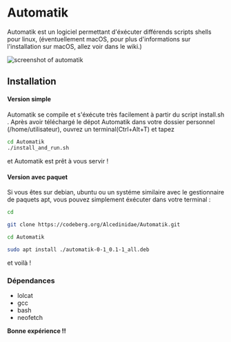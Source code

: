 # Automatik

Automatik est un logiciel permettant d'éxécuter différends scripts shells pour linux, (éventuellement macOS, pour plus d'informations sur l'installation sur macOS, allez voir dans le wiki.)

<img class="img1" src="https://codeberg.org/Alcedinidae/Automatik/raw/commit/981b6cef787492b2dd6877d08ca28a30539c498e/screenshots/mainwindow-resized.png" alt="screenshot of automatik">

## Installation 

#### Version simple
Automatik se compile et s'éxécute très facilement à partir du script install.sh .
Après avoir téléchargé le dépot Automatik dans votre dossier personnel (/home/utilisateur), ouvrez un terminal(Ctrl+Alt+T) et tapez
```bash
cd Automatik
./install_and_run.sh
```
et Automatik est prêt à vous servir !

#### Version avec paquet
Si vous êtes sur debian, ubuntu ou un systéme similaire avec le gestionnaire de paquets apt, vous pouvez simplement éxécuter dans votre terminal :
```bash
cd 

git clone https://codeberg.org/Alcedinidae/Automatik.git

cd Automatik

sudo apt install ./automatik-0-1_0.1-1_all.deb 
```
et voilà !


### Dépendances 

* lolcat
* gcc
* bash
* neofetch



**Bonne expérience !!**




